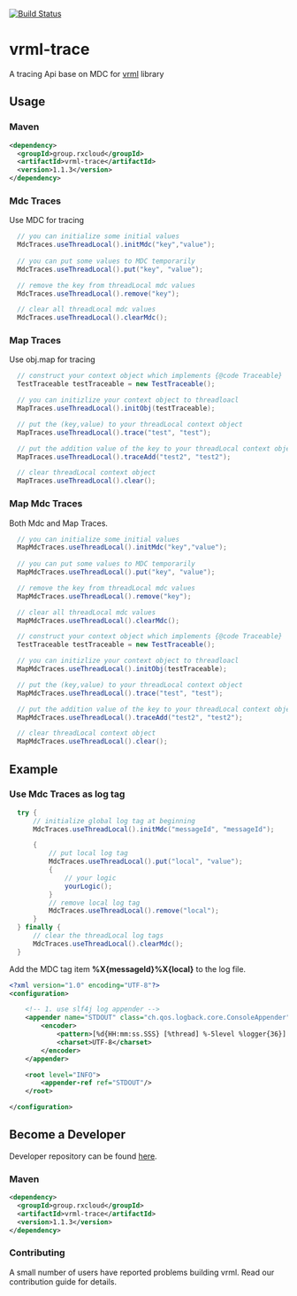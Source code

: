 [![Build Status](https://travis-ci.org/vavr-io/vavr-gson.svg?branch=master)](https://travis-ci.org/vavr-io/vavr-gson)

# vrml-trace

A tracing Api base on MDC for [vrml](https://github.com/kevinten10/vrml) library

## Usage

### Maven

```xml
<dependency>
  <groupId>group.rxcloud</groupId>
  <artifactId>vrml-trace</artifactId>
  <version>1.1.3</version>
</dependency>
```

### Mdc Traces

Use MDC for tracing

```java
  // you can initialize some initial values
  MdcTraces.useThreadLocal().initMdc("key","value");
  
  // you can put some values to MDC temporarily
  MdcTraces.useThreadLocal().put("key", "value");

  // remove the key from threadLocal mdc values
  MdcTraces.useThreadLocal().remove("key");

  // clear all threadLocal mdc values
  MdcTraces.useThreadLocal().clearMdc();
```

### Map Traces

Use obj.map for tracing

```java
  // construct your context object which implements {@code Traceable}
  TestTraceable testTraceable = new TestTraceable();

  // you can initizlize your context object to threadloacl
  MapTraces.useThreadLocal().initObj(testTraceable);

  // put the (key,value) to your threadLocal context object
  MapTraces.useThreadLocal().trace("test", "test");

  // put the addition value of the key to your threadLocal context object
  MapTraces.useThreadLocal().traceAdd("test2", "test2");

  // clear threadLocal context object
  MapTraces.useThreadLocal().clear();
```

### Map Mdc Traces

Both Mdc and Map Traces.

```java
  // you can initialize some initial values
  MapMdcTraces.useThreadLocal().initMdc("key","value");
  
  // you can put some values to MDC temporarily
  MapMdcTraces.useThreadLocal().put("key", "value");

  // remove the key from threadLocal mdc values
  MapMdcTraces.useThreadLocal().remove("key");

  // clear all threadLocal mdc values
  MapMdcTraces.useThreadLocal().clearMdc();
```

```java
  // construct your context object which implements {@code Traceable}
  TestTraceable testTraceable = new TestTraceable();

  // you can initizlize your context object to threadloacl
  MapMdcTraces.useThreadLocal().initObj(testTraceable);

  // put the (key,value) to your threadLocal context object
  MapMdcTraces.useThreadLocal().trace("test", "test");

  // put the addition value of the key to your threadLocal context object
  MapMdcTraces.useThreadLocal().traceAdd("test2", "test2");

  // clear threadLocal context object
  MapMdcTraces.useThreadLocal().clear();
```

## Example

### Use Mdc Traces as log tag

```java
  try {
      // initialize global log tag at beginning
      MdcTraces.useThreadLocal().initMdc("messageId", "messageId");

      {
          // put local log tag
          MdcTraces.useThreadLocal().put("local", "value");
          {
              // your logic
              yourLogic();
          }
          // remove local log tag
          MdcTraces.useThreadLocal().remove("local");
      }
  } finally {
      // clear the threadLocal log tags
      MdcTraces.useThreadLocal().clearMdc();
  }
```

Add the MDC tag item **%X{messageId}%X{local}** to the log file.

```xml
<?xml version="1.0" encoding="UTF-8"?>
<configuration>

    <!-- 1. use slf4j log appender -->
    <appender name="STDOUT" class="ch.qos.logback.core.ConsoleAppender">
        <encoder>
            <pattern>[%d{HH:mm:ss.SSS} [%thread] %-5level %logger{36}] - %X{messageId}%X{local}%msg%n</pattern>
            <charset>UTF-8</charset>
        </encoder>
    </appender>

    <root level="INFO">
        <appender-ref ref="STDOUT"/>
    </root>

</configuration>
```

## Become a Developer

Developer repository can be found [here](https://github.com/kevinten10/vrml/tree/develop/vrml-trace).

### Maven

```xml
<dependency>
  <groupId>group.rxcloud</groupId>
  <artifactId>vrml-trace</artifactId>
  <version>1.1.3</version>
</dependency>
```

### Contributing

A small number of users have reported problems building vrml. Read our contribution guide for details.